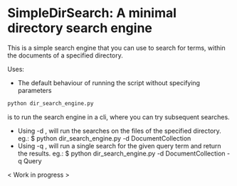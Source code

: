 # SimpleDirSearch: A minimal directory search engine


This is a simple search engine that you can use to search for terms,
within the documents of a specified directory.

Uses:
  * The default behaviour of running the script without specifying parameters
  ```bash
  python dir_search_engine.py
  ```
  is to run the search engine in a cli, where you can try subsequent searches.
  * Using -d <directory>, will run the searches on the files of the specified directory.
  eg.: $ python dir_search_engine.py -d DocumentCollection
  * Using -q <query>, will run a single search for the given query term and return the results.
  eg.: $ python dir_search_engine.py -d DocumentCollection -q Query

< Work in progress >
